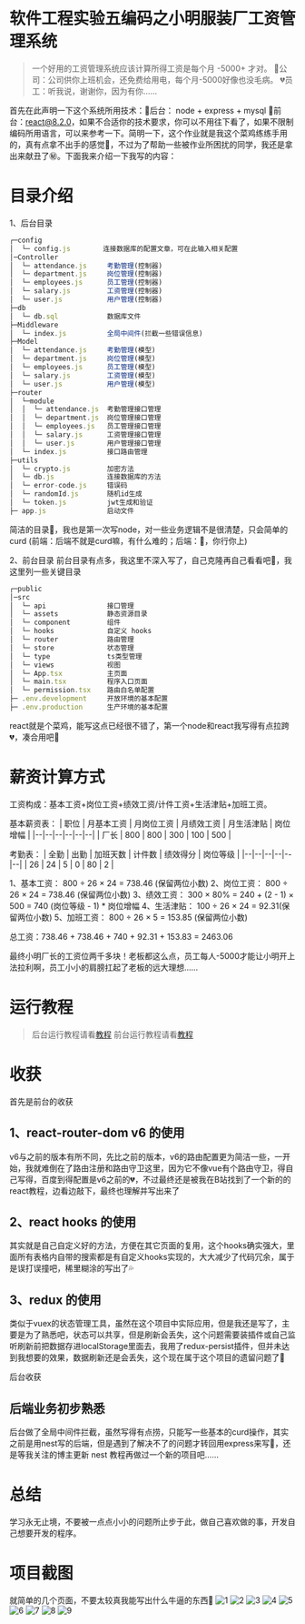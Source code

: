 #  软件工程实验五编码之小明服装厂工资管理系统

> 一个好用的工资管理系统应该计算所得工资是每个月 -5000+ 才对。
> 🧡公司：公司供你上班机会，还免费给用电，每个月-5000好像也没毛病。
> 💔员工：听我说，谢谢你，因为有你……

首先在此声明一下这个系统所用技术：🧡后台： node + express + mysql  🧡前台：react@8.2.0，如果不合适你的技术要求，你可以不用往下看了，如果不限制编码所用语言，可以来参考一下。简明一下，这个作业就是我这个菜鸡练练手用的，真有点拿不出手的感觉💢，不过为了帮助一些被作业所困扰的同学，我还是拿出来献丑了㊙。下面我来介绍一下我写的内容：

#  目录介绍
1、后台目录
```js
┌─config             
│  └─ config.js		   连接数据库的配置文章，可在此输入相关配置
│─Controller            
│  └─ attendance.js     考勤管理(控制器)
│  └─ department.js     岗位管理(控制器)
│  └─ employees.js      员工管理(控制器)
│  └─ salary.js         工资管理(控制器)
│  └─ user.js           用户管理(控制器)
├─db                    
│  └─ db.sql            数据库文件       
├─Middleware              
│  └─ index.js          全局中间件(拦截一些错误信息)    
├─Model            
│  └─ attendance.js     考勤管理(模型)
│  └─ department.js     岗位管理(模型)
│  └─ employees.js      员工管理(模型)
│  └─ salary.js         工资管理(模型)
│  └─ user.js           用户管理(模型)
├─router       
│  └─module       
│  │  └─ attendance.js  考勤管理接口管理
│  │  └─ department.js  岗位管理接口管理
│  │  └─ employees.js   员工管理接口管理
│  │  └─ salary.js      工资管理接口管理
│  │  └─ user.js        用户管理接口管理     
│  └─ index.js          接口路由管理 
├─utils     
│  └─ crypto.js         加密方法
│  └─ db.js             连接数据库的方法
│  └─ error-code.js     错误码
│  └─ randomId.js       随机id生成
│  └─ token.js          jwt生成和验证
├─ app.js               启动文件
```

简洁的目录🔰，我也是第一次写node，对一些业务逻辑不是很清楚，只会简单的curd (前端：后端不就是curd嘛，有什么难的；后端：💢，你行你上)

2、前台目录
前台目录有点多，我这里不深入写了，自己克隆再自己看看吧💨，我这里列一些关键目录
```js
┌─public            
│─src           
│  └─ api               接口管理
│  └─ assets            静态资源目录
│  └─ component         组件
│  └─ hooks             自定义 hooks 
│  └─ router            路由管理
│  └─ store             状态管理
│  └─ type              ts类型管理
│  └─ views             视图
│  └─ App.tsx           主页面  
│  └─ main.tsx          程序入口页面
│  └─ permission.tsx    路由白名单配置
├─ .env.development     开放环境的基本配置                    
├─ .env.production      生产环境的基本配置           
```
react就是个菜鸡，能写这点已经很不错了，第一个node和react我写得有点拉跨💔，凑合用吧💢

# 薪资计算方式

工资构成：基本工资+岗位工资+绩效工资/计件工资+生活津贴+加班工资。

基本薪资表：
| 职位  | 月基本工资 | 月岗位工资 | 月绩效工资 | 月生活津贴 | 岗位增幅 |
|--|--|--|--|--|--|
| 厂长 | 800 | 800 | 300 | 100 | 500 |

考勤表：
| 全勤  | 出勤 | 加班天数 | 计件数 | 绩效得分 | 岗位等级 |
|--|--|--|--|--|--|
| 26 | 24 | 5 | 0 | 80 | 2 |

1、基本工资： 800 ÷ 26 × 24 = 738.46 (保留两位小数)
2、岗位工资： 800 ÷ 26 × 24 = 738.46 (保留两位小数)
3、绩效工资： 300 × 80% = 240 + (2 - 1) × 500 = 740  (岗位等级 - 1) * 岗位增幅
4、生活津贴： 100 ÷ 26 × 24 =  92.31(保留两位小数)
5、加班工资： 800 ÷ 26 × 5 = 153.85 (保留两位小数)

总工资：738.46 + 738.46 + 740 + 92.31 + 153.83 = 2463.06

最终小明厂长的工资位两千多块！老板都这么点，员工每人-5000才能让小明开上法拉利啊，员工小小的肩膀扛起了老板的远大理想……

# 运行教程

> 后台运行教程请看[教程](/server/README.md)
> 前台运行教程请看[教程](/web/README.md)

# 收获
首先是前台的收获
## 1、react-router-dom v6 的使用
v6与之前的版本有所不同，先比之前的版本，v6的路由配置更为简洁一些，一开始，我就难倒在了路由注册和路由守卫这里，因为它不像vue有个路由守卫，得自己写得，百度到得配置是v6之前的💔，不过最终还是被我在B站找到了一个新的的react教程，边看边敲下，最终也理解并写出来了

## 2、react hooks 的使用
其实就是自己自定义好的方法，方便在其它页面的复用，这个hooks确实强大，里面所有表格内自带的搜索都是有自定义hooks实现的，大大减少了代码冗余，属于是误打误撞吧，稀里糊涂的写出了💦

## 3、redux 的使用
类似于vuex的状态管理工具，虽然在这个项目中实际应用，但是我还是写了，主要是为了熟悉吧，状态可以共享，但是刷新会丢失，这个问题需要装插件或自己监听刷新前把数据存进localStorage里面去，我用了redux-persist插件，但并未达到我想要的效果，数据刷新还是会丢失，这个现在属于这个项目的遗留问题了💠

后台收获
## 后端业务初步熟悉
后台做了全局中间件拦截，虽然写得有点捞，只能写一些基本的curd操作，其实之前是用nest写的后端，但是遇到了解决不了的问题才转回用express来写💢，还是等我关注的博主更新 nest 教程再做过一个新的项目吧……

# 总结
学习永无止境，不要被一点点小小的问题所止步于此，做自己喜欢做的事，开发自己想要开发的程序。

# 项目截图
就简单的几个页面，不要太较真我能写出什么牛逼的东西💨
![1](/images/1.png)
![2](/images/2.png)
![3](/images/3.png)
![4](/images/4.png)
![5](/images/5.png)
![6](/images/6.png)
![7](/images/7.png)
![8](/images/8.png)
![9](/images/9.png)







